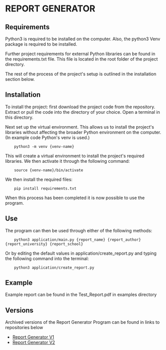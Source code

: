 # REPORT GENERATOR

## Requirements

Python3 is required to be installed on the computer. Also, the python3 Venv package is required to be installed. 

Further project requirements for external Python libraries can be found in the requirements.txt file. This file is located in the root folder of the project directory.

The rest of the process of the project's setup is outlined in the installation section below.

## Installation

To install the project: first download the project code from the repository.  Extract or pull the code into the directory of your choice. Open a terminal in this directory. 

Next set up the virtual environment. This allows us to install the project's libraries without affecting the broader Python environment on the computer. (In example code Python's venv is used.)

        python3 -m venv {venv-name}

This will create a virtual environment to install the project's required libraries. We then activate it through the following command:

        source {venv-name}/bin/activate

We then install the required files:

        pip install requirements.txt

When this process has been completed it is now possible to use the program.


## Use

The program can then be used through either of the following methods:

        python3 application/main.py {report_name} {report_author} {report_university} {report_school}

Or by editing the default values in application/create_report.py and typing the following command into the terminal:

        python3 application/create_report.py


## Example

Example report can be found in the Test_Report.pdf in examples directory 


## Versions

Archived versions of the Report Generator Program can be found in links to repositories below
- [Report Generator V1](https://gitlab2.eeecs.qub.ac.uk/13067079/report_generator_v1)
- [Report Generator V2](https://gitlab2.eeecs.qub.ac.uk/13067079/report-generator-v2)